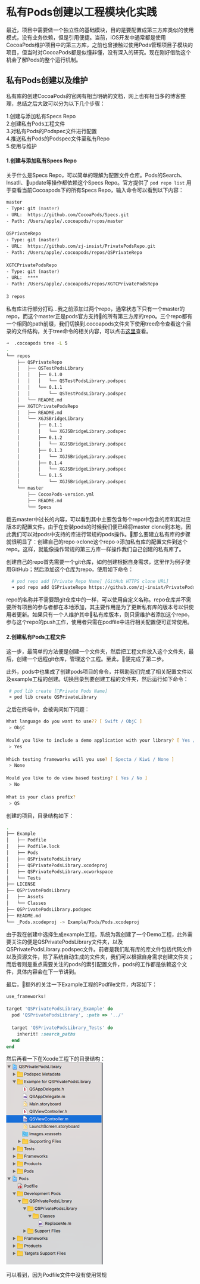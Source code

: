 # 私有Pods创建以工程模块化实践  

最近，项目中需要做一个独立性的基础模块，目的是要配置成第三方库类似的使用模式，没有业务依赖，但是引用便捷。当前，iOS开发中通常都是使用CocoaPods维护项目中的第三方库，之前也曾接触过使用Pods管理项目子模块的项目，但当时对CocoaPods都是似懂非懂，没有深入的研究。现在刚好借助这个机会了解Pods的整个运行机制。  

## 私有Pods创建以及维护  

私有库的创建CocoaPods的官网有相当明确的文档，网上也有相当多的博客整理，总结之后大致可以分为以下几个步骤：  

1.创建与添加私有Specs Repo  
2.创建私有Pods工程文件  
3.对私有Pods的Podspec文件进行配置  
4.推送私有Pods的Podspec文件至私有Repo  
5.使用与维护  

#### 1.创建与添加私有Specs Repo  

关于什么是Specs Repo，可以简单的理解为配置文件仓库。Pods的Search、Insatll、update等操作都依赖这个Specs Repo。官方提供了 `pod repo list` 用于查看当前Cocoapods下的所有Specs Repo，输入命令可以看到以下内容：  

```zsh   
master
- Type: git (master)
- URL:  https://github.com/CocoaPods/Specs.git
- Path: /Users/apple/.cocoapods/repos/master

QSPrivateRepo
- Type: git (master)
- URL:  https://github.com/zj-insist/PrivatePodsRepo.git
- Path: /Users/apple/.cocoapods/repos/QSPrivateRepo

XGTCPrivatePodsRepo
- Type: git (master)
- URL:  ****
- Path: /Users/apple/.cocoapods/repos/XGTCPrivatePodsRepo

3 repos
```  

私有库进行部分打码…我之前添加过两个repo，通常状态下只有一个master的repo，而这个master正是pods官方支持的所有第三方库的repo。三个repo都有一个相同的path前缀，我们切换到.cocoapods文件夹下使用tree命令查看这个目录的文件结构，关于tree命令的相关内容，可以点击[这里](http://yijiebuyi.com/blog/c0defa3a47d16e675d58195adc35514b.html)查看。

```zsh  
➜  .cocoapods tree -L 5
.
└── repos
    ├── QSPrivateRepo
    │   ├── QSTestPodsLibrary
    │   │   ├── 0.1.0
    │   │   │   └── QSTestPodsLibrary.podspec
    │   │   └── 0.1.1
    │   │       └── QSTestPodsLibrary.podspec
    │   └── README.md
    ├── XGTCPrivatePodsRepo
    │   ├── README.md
    │   └── XGJSBridgeLibrary
    │       ├── 0.1.1
    │       │   └── XGJSBridgeLibrary.podspec
    │       ├── 0.1.2
    │       │   └── XGJSBridgeLibrary.podspec
    │       ├── 0.1.3
    │       │   └── XGJSBridgeLibrary.podspec
    │       ├── 0.1.4
    │       │   └── XGJSBridgeLibrary.podspec
    │       └── 0.1.5
    │           └── XGJSBridgeLibrary.podspec
    └── master
        ├── CocoaPods-version.yml
        ├── README.md
        └── Specs
```  

截去master中过长的内容，可以看到其中主要包含每个repo中包含的库和其对应版本的配置文件。由于在安装pods的时候我们便已经将master clone到本地，因此我们可以对pods中支持的库进行常规的pods操作。那么要建立私有库的步骤就很明显了：创建自己的repo->clone这个repo->添加私有库的配置文件到这个repo。这样，就能像操作常规的第三方库一样操作我们自己创建的私有库了。  

创建自己的repo首先需要一个git仓库，如何创建根据自身需求，这里作为例子使用GitHub；然后添加这个仓库为repo，使用如下命令：  

```zsh  
  # pod repo add [Private Repo Name] [GitHub HTTPS clone URL]
  ➜ pod repo add QSPrivateRepo https://github.com/zj-insist/PrivatePodsRepo.git
```  

repo的名称并不需要跟git仓库中的一样，可以使用自定义名称。repo仓库并不需要所有项目的参与者都在本地添加，其主要作用是为了更新私有库的版本号以供使用者更新。如果只有一个人维护其中私有库版本，则只需维护者添加这个repo，参与这个repo的push工作，使用者只需在podfile中进行相关配置便可正常使用。  


#### 2.创建私有Pods工程文件  

这一步，最简单的方法便是创建一个文件夹，然后把工程文件放入这个文件夹，最后，创建一个远程git仓库，管理这个工程。至此，便完成了第二步。  

此外，pods中也集成了创建pods项目的命令，并帮助我们完成了相关配置文件以及example工程的创建。切换目录到要创建工程的文件夹，然后运行如下命令：  

```zsh   
 # pod lib create [Private Pods Name]
 ➜ pod lib create QSPrivateLibrary
```   

之后在终端中，会被询问如下问题：  

```zsh
What language do you want to use?? [ Swift / ObjC ]
 > ObjC

Would you like to include a demo application with your library? [ Yes / No ]
 > Yes

Which testing frameworks will you use? [ Specta / Kiwi / None ]
 > None

Would you like to do view based testing? [ Yes / No ]
 > No

What is your class prefix?
 > QS

```  

创建的项目，目录结构如下：  

```zsh   
.
├── Example
│   ├── Podfile
│   ├── Podfile.lock
│   ├── Pods
│   ├── QSPrivatePodsLibrary
│   ├── QSPrivatePodsLibrary.xcodeproj
│   ├── QSPrivatePodsLibrary.xcworkspace
│   └── Tests
├── LICENSE
├── QSPrivatePodsLibrary
│   ├── Assets
│   └── Classes
├── QSPrivatePodsLibrary.podspec
├── README.md
└── _Pods.xcodeproj -> Example/Pods/Pods.xcodeproj
```   

由于我在创建中选择生成example工程，系统为我创建了一个Demo工程，此外需要关注的便是QSPrivatePodsLibrary文件夹，以及QSPrivatePodsLibrary.podspec文件。前者是我们私有库的库文件包括代码文件以及资源文件，除了系统自动生成的文件夹，我们可以根据自身需求创建文件夹；而后者则是重点需要关注的pods的索引配置文件，pods的工作都是依赖这个文件，具体内容会在下一节讲到。  

最后，额外的关注一下Example工程的Podfile文件，内容如下：  

```ruby  
use_frameworks!

target 'QSPrivatePodsLibrary_Example' do
  pod 'QSPrivatePodsLibrary', :path => '../'

  target 'QSPrivatePodsLibrary_Tests' do
    inherit! :search_paths
  end
end
```  

然后再看一下在Xcode工程下的目录结构：  
![目录结构](./Images/private-pods-file-tree.png)  

可以看到，因为Podfile文件中没有使用常规